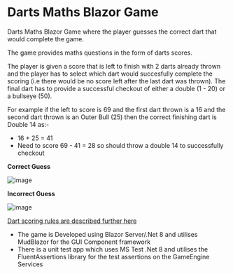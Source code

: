 # Darts Maths Blazor Game

Darts Maths Blazor Game where the player guesses the correct dart that would complete the game.

The game provides maths questions in the form of darts scores.

The player is given a score that is left to finish with 2 darts already thrown and the player has to select which dart would succesfully complete the scoring (i.e there would be no score left after the last dart was thrown).  The final dart has to provide a successful checkout of either a double (1 - 20) or a bullseye (50).

For example if the left to score is 69 and the first dart thrown is a 16 and the second dart thrown is an Outer Bull (25) then the correct finishing dart is Double 14 as:-

* 16 + 25 = 41
* Need to score 69 - 41 = 28 so should throw a double 14 to successfully checkout

**Correct Guess**

![image](https://github.com/user-attachments/assets/5b7b68dc-124d-4d75-8da4-4c6b7fd00d91)

**Incorrect Guess**

![image](https://github.com/user-attachments/assets/f59a72c1-577a-4c4d-9904-1915842fc30e)

[Dart scoring rules are described further here](https://www.dartscorner.co.uk/blogs/how-to/the-rules-of-darts-explained)

* The game is Developed using Blazor Server/.Net 8 and utilises MudBlazor for the GUI Component framework
* There is a unit test app which uses MS Test .Net 8 and utilises the FluentAssertions library for the test assertions on the GameEngine Services
